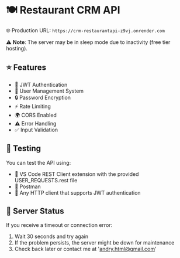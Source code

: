 # 🍽️ Restaurant CRM API

🌐 Production URL: `https://crm-restaurantapi-z9vj.onrender.com`

⚠️ **Note**: The server may be in sleep mode due to inactivity (free tier hosting).

## ⭐ Features

- 🔐 JWT Authentication
- 👥 User Management System
- 🔒 Password Encryption
- ⚡ Rate Limiting
- 🌍 CORS Enabled
- ⚠️ Error Handling
- ✅ Input Validation

## 🧪 Testing

You can test the API using:
- 📝 VS Code REST Client extension with the provided USER_REQUESTS.rest file
- 🚀 Postman
- 🔧 Any HTTP client that supports JWT authentication

## 🔴 Server Status

If you receive a timeout or connection error:
1. Wait 30 seconds and try again
2. If the problem persists, the server might be down for maintenance
3. Check back later or contact me at 'andry.html@gmail.com'
